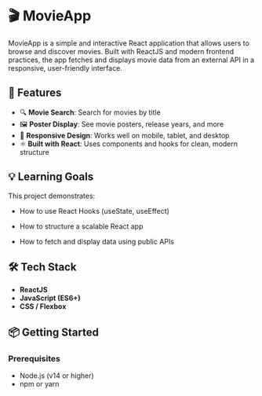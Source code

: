 # 🎬 MovieApp

MovieApp is a simple and interactive React application that allows users to browse and discover movies. Built with ReactJS and modern frontend practices, the app fetches and displays movie data from an external API in a responsive, user-friendly interface.

## 🚀 Features

- 🔍 **Movie Search**: Search for movies by title
- 🖼️ **Poster Display**: See movie posters, release years, and more
- 🧭 **Responsive Design**: Works well on mobile, tablet, and desktop
- ⚛️ **Built with React**: Uses components and hooks for clean, modern structure

## 💡 Learning Goals

This project demonstrates:

- How to use React Hooks (useState, useEffect)

- How to structure a scalable React app

- How to fetch and display data using public APIs
  
## 🛠️ Tech Stack

- **ReactJS**
- **JavaScript (ES6+)**
- **CSS / Flexbox**

## 📦 Getting Started

### Prerequisites

- Node.js (v14 or higher)
- npm or yarn


